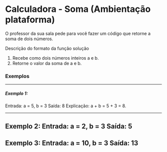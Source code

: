 # Calculadora - Soma (Ambientação plataforma)
O professor da sua sala pede para você fazer um código que retorne a soma de dois números.

Descrição do formato da função solução
1) Recebe como dois números inteiros a e b.
2) Retorne o valor da soma de a e b.

### Exemplos

---
##### Exemplo 1:
Entrada: a = 5, b = 3
Saída: 8
Explicação: a + b = 5 + 3 = 8.

---
Exemplo 2:
Entrada: a = 2, b = 3
Saída: 5
---

Exemplo 3:
Entrada: a = 10, b = 3
Saída: 13
---